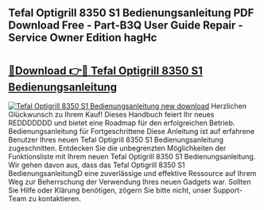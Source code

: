 ## Tefal Optigrill 8350 S1 Bedienungsanleitung PDF Download Free - Part-B3Q User Guide Repair - Service Owner Edition hagHc

# <h2><a href="http://df61u8b.blite.top/?on=Tefal+Optigrill+8350+S1+Bedienungsanleitung">🔗Download 👉🔴 Tefal Optigrill 8350 S1 Bedienungsanleitung</a></h2>

[![Tefal Optigrill 8350 S1 Bedienungsanleitung new download](https://i.imgur.com/lujVjoI.png)](http://df61u8b.blite.top/?on=Tefal+Optigrill+8350+S1+Bedienungsanleitung)
Herzlichen Glückwunsch zu Ihrem Kauf! Dieses Handbuch feiert Ihr neues REDDDDDDD und bietet eine Roadmap für den erfolgreichen Betrieb. Bedienungsanleitung für Fortgeschrittene Diese Anleitung ist auf erfahrene Benutzer Ihres neuen Tefal Optigrill 8350 S1 Bedienungsanleitung zugeschnitten. Entdecken Sie die unbegrenzten Möglichkeiten der Funktionsliste mit Ihrem neuen Tefal Optigrill 8350 S1 Bedienungsanleitung. Wir gehen davon aus, dass das Tefal Optigrill 8350 S1 BedienungsanleitungD eine zuverlässige und effektive Ressource auf Ihrem Weg zur Beherrschung der Verwendung Ihres neuen Gadgets war. Sollten Sie Hilfe oder Klärung benötigen, zögern Sie bitte nicht, unser Support-Team zu kontaktieren.

